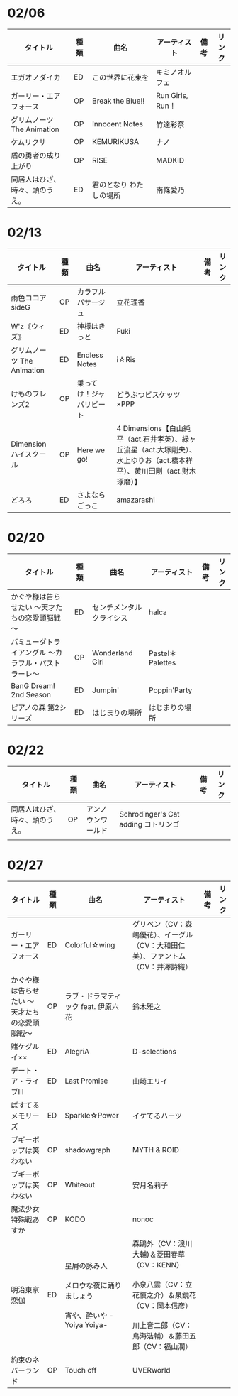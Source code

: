 # 02/06
| タイトル                 | 種類  | 曲名               | アーティスト          | 備考  | リンク |
| -------------------- | --- | ---------------- | --------------- | --- | --- |
| エガオノダイカ              | ED  | この世界に花束を         | キミノオルフェ         |     |     |
| ガーリー・エアフォース          | OP  | Break the Blue!! | Run Girls, Run！ |     |     |
| グリムノーツ The Animation | OP  | Innocent Notes   | 竹達彩奈            |     |     |
| ケムリクサ                | OP  | KEMURIKUSA       | ナノ              |     |     |
| 盾の勇者の成り上がり           | OP  | RISE             | MADKID          |     |     |
| 同居人はひざ、時々、頭のうえ。      | ED  | 君のとなり わたしの場所     | 南條愛乃            |     |     |

# 02/13
| タイトル                 | 種類  | 曲名            | アーティスト                                                                      | 備考  | リンク |
| -------------------- | --- | ------------- | --------------------------------------------------------------------------- | --- | --- |
| 雨色ココア sideG          | OP  | カラフルパサージュ     | 立花理香                                                                        |     |     |
| W'z《ウィズ》             | ED  | 神様はきっと        | Fuki                                                                        |     |     |
| グリムノーツ The Animation | ED  | Endless Notes | i☆Ris                                                                       |     |     |
| けものフレンズ2             | OP  | 乗ってけ！ジャパリビート  | どうぶつビスケッツ×PPP                                                               |     |     |
| Dimension ハイスクール     | OP  | Here we go!   | 4 Dimensions【白山純平（act.石井孝英）、緑ヶ丘流星（act.大塚剛央）、水上ゆりお（act.橋本祥平）、黄川田剛（act.財木琢磨）】 |     |     |
| どろろ                  | ED  | さよならごっこ       | amazarashi                                                                  |     |     |

# 02/20
| タイトル                       | 種類  | 曲名              | アーティスト          | 備考  | リンク |
| -------------------------- | --- | --------------- | --------------- | --- | --- |
| かぐや様は告らせたい ～天才たちの恋愛頭脳戦～    | ED  | センチメンタルクライシス    | halca           |     |     |
| バミューダトライアングル ～カラフル・パストラーレ～ | OP  | Wonderland Girl | Pastel＊Palettes |     |     |
| BanG Dream! 2nd Season     | ED  | Jumpin'         | Poppin'Party    |     |     |
| ピアノの森 第2シリーズ               | ED  | はじまりの場所         | はじまりの場所         |     |     |


# 02/22
| タイトル            | 種類  | 曲名        | アーティスト                         | 備考  | リンク |
| --------------- | --- | --------- | ------------------------------ | --- | --- |
| 同居人はひざ、時々、頭のうえ。 | OP  | アンノウンワールド | Schrodinger's Cat adding コトリンゴ |     |     |
|                 |     |           |                                |     | 

# 02/27
| タイトル                    | 種類  | 曲名                                                        | アーティスト                                                                                            | 備考  | リンク |
| ----------------------- | --- | --------------------------------------------------------- | ------------------------------------------------------------------------------------------------- | --- | --- |
| ガーリー・エアフォース             | ED  | Colorful☆wing                                             | グリペン（CV：森嶋優花）、イーグル（CV：大和田仁美）、ファントム（CV：井澤詩織）                                                       |     |     |
| かぐや様は告らせたい ～天才たちの恋愛頭脳戦～ | OP  | ラブ・ドラマティック feat. 伊原六花                                     | 鈴木雅之                                                                                              |     |     |
| 賭ケグルイ××                 | ED  | AlegriA                                                   | D-selections                                                                                      |     |     |
| デート・ア・ライブIII            | ED  | Last Promise                                              | 山崎エリイ                                                                                             |     |     |
| ぱすてるメモリーズ               | ED  | Sparkle☆Power                                             | イケてるハーツ                                                                                           |     |     |
| ブギーポップは笑わない             | OP  | shadowgraph                                               | MYTH & ROID                                                                                       |     |     |
| ブギーポップは笑わない             | OP  | Whiteout                                                  | 安月名莉子                                                                                             |     |     |
| 魔法少女特殊戦あすか              | OP  | KODO                                                      | nonoc                                                                                             |     |     |
| 明治東亰恋伽                  | ED  | 星屑の詠み人<br><br> メロウな夜に踊りましょう<br><br>  宵や、酔いや -Yoiya Yoiya- | 森鴎外（CV：浪川大輔)＆菱田春草（CV：KENN） <br><br>小泉八雲（CV：立花慎之介）＆泉鏡花（CV：岡本信彦）<br><br>川上音二郎（CV：鳥海浩輔）＆藤田五郎（CV：福山潤） |     |     |
| 約束のネバーランド               | OP  | Touch off                                                 | UVERworld                                                                                         |     |     |